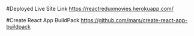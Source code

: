 #Deployed Live Site Link
https://reactreduxmovies.herokuapp.com/

#Create React App BuildPack
https://github.com/mars/create-react-app-buildpack

